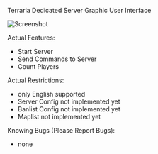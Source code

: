 ﻿Terraria Dedicated Server Graphic User Interface

![Screenshot](http://www.web-regensburg.de/terraria/TerrariaDS.png "Screenshot")

Actual Features:  
* Start Server  
* Send Commands to Server  
* Count Players 

Actual Restrictions:  
* only English supported  
* Server Config not implemented yet  
* Banlist Config not implemented yet  
* Maplist not implemented yet  

Knowing Bugs (Please Report Bugs):  
* none